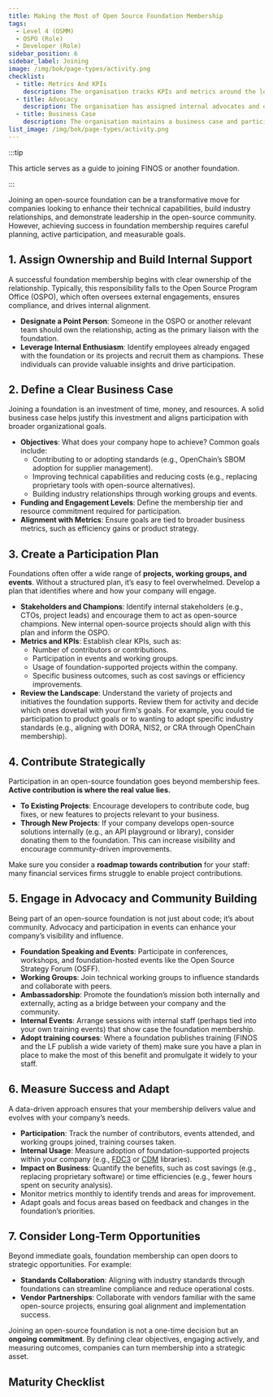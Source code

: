 ```yaml
---
title: Making the Most of Open Source Foundation Membership
tags: 
  - Level 4 (OSMM)
  - OSPO (Role)
  - Developer (Role)
sidebar_position: 6
sidebar_label: Joining
image: /img/bok/page-types/activity.png
checklist:
  - title: Metrics And KPIs
    description: The organisation tracks KPIs and metrics around the level of foundation engagement.
  - title: Advocacy
    description: The organisation has assigned internal advocates and ownership for the foundation, who promote it internally.
  - title: Business Case
    description: The organisation maintains a business case and participation plan for foundation membership, and reviews against it periodically.
list_image: /img/bok/page-types/activity.png
---
```


:::tip

This article serves as a guide to joining FINOS or another foundation.

:::

Joining an open-source foundation can be a transformative move for companies looking to enhance their technical capabilities, build industry relationships, and demonstrate leadership in the open-source community. However, achieving success in foundation membership requires careful planning, active participation, and measurable goals. 

## 1. Assign Ownership and Build Internal Support
A successful foundation membership begins with clear ownership of the relationship. Typically, this responsibility falls to the Open Source Program Office (OSPO), which often oversees external engagements, ensures compliance, and drives internal alignment. 

- **Designate a Point Person**: Someone in the OSPO or another relevant team should own the relationship, acting as the primary liaison with the foundation.
- **Leverage Internal Enthusiasm**: Identify employees already engaged with the foundation or its projects and recruit them as champions. These individuals can provide valuable insights and drive participation.

## 2. Define a Clear Business Case

Joining a foundation is an investment of time, money, and resources. A solid business case helps justify this investment and aligns participation with broader organizational goals. 

- **Objectives**: What does your company hope to achieve? Common goals include:
  - Contributing to or adopting standards (e.g., OpenChain’s SBOM adoption for supplier management).
  - Improving technical capabilities and reducing costs (e.g., replacing proprietary tools with open-source alternatives).
  - Building industry relationships through working groups and events.
- **Funding and Engagement Levels**: Define the membership tier and resource commitment required for participation.
- **Alignment with Metrics**: Ensure goals are tied to broader business metrics, such as efficiency gains or product strategy.

## 3. Create a Participation Plan
Foundations often offer a wide range of **projects, working groups, and events**. Without a structured plan, it’s easy to feel overwhelmed. Develop a plan that identifies where and how your company will engage.

- **Stakeholders and Champions**: Identify internal stakeholders (e.g., CTOs, project leads) and encourage them to act as open-source champions. New internal open-source projects should align with this plan and inform the OSPO.
- **Metrics and KPIs**: Establish clear KPIs, such as:
  - Number of contributors or contributions.
  - Participation in events and working groups.
  - Usage of foundation-supported projects within the company.
  - Specific business outcomes, such as cost savings or efficiency improvements.
- **Review the Landscape**:  Understand the variety of projects and initiatives the foundation supports.  Review them for activity and decide which ones dovetail with your firm's goals.  For example, you could tie participation to product goals or to wanting to adopt specific industry standards (e.g., aligning with DORA, NIS2, or CRA through OpenChain membership).

## 4. Contribute Strategically
Participation in an open-source foundation goes beyond membership fees. **Active contribution is where the real value lies.**

- **To Existing Projects**: Encourage developers to contribute code, bug fixes, or new features to projects relevant to your business.
- **Through New Projects**: If your company develops open-source solutions internally (e.g., an API playground or library), consider donating them to the foundation. This can increase visibility and encourage community-driven improvements.

Make sure you consider a **roadmap towards contribution** for your staff: many financial services firms struggle to enable project contributions.   

## 5. Engage in Advocacy and Community Building

Being part of an open-source foundation is not just about code; it’s about community. Advocacy and participation in events can enhance your company’s visibility and influence.

- **Foundation Speaking and Events**: Participate in conferences, workshops, and foundation-hosted events like the Open Source Strategy Forum (OSFF).
- **Working Groups**: Join technical working groups to influence standards and collaborate with peers.
- **Ambassadorship**: Promote the foundation’s mission both internally and externally, acting as a bridge between your company and the community.
- **Internal Events**:  Arrange sessions with internal staff (perhaps tied into your own training events) that show case the foundation membership.
- **Adopt training courses**: Where a foundation publishes training (FINOS and the LF publish a wide variety of them) make sure you have a plan in place to make the most of this benefit and promulgate it widely to your staff.

## 6. Measure Success and Adapt

A data-driven approach ensures that your membership delivers value and evolves with your company’s needs.

- **Participation**: Track the number of contributors, events attended, and working groups joined, training courses taken.
- **Internal Usage**: Measure adoption of foundation-supported projects within your company (e.g., [FDC3](https://fdc3.finos.org) or [CDM](https://cdm.finos.org) libraries).
- **Impact on Business**: Quantify the benefits, such as cost savings (e.g., replacing proprietary software) or time efficiencies (e.g., fewer hours spent on security analysis).
- Monitor metrics monthly to identify trends and areas for improvement.
- Adapt goals and focus areas based on feedback and changes in the foundation’s priorities.

## 7. Consider Long-Term Opportunities
Beyond immediate goals, foundation membership can open doors to strategic opportunities. For example:
- **Standards Collaboration**: Aligning with industry standards through foundations can streamline compliance and reduce operational costs.
- **Vendor Partnerships**: Collaborate with vendors familiar with the same open-source projects, ensuring goal alignment and implementation success.

Joining an open-source foundation is not a one-time decision but an **ongoing commitment**. By defining clear objectives, engaging actively, and measuring outcomes, companies can turn membership into a strategic asset.

## Maturity Checklist

<ArticleChecklist checklist={frontMatter.checklist} title={frontMatter.title} />
